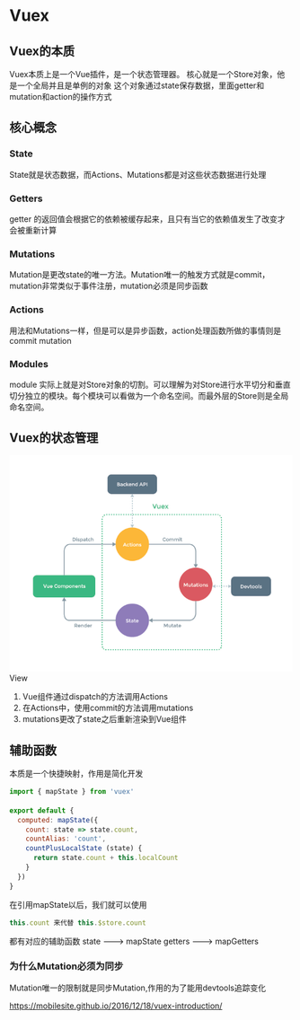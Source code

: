 # Vuex
## Vuex的本质
Vuex本质上是一个Vue插件，是一个状态管理器。
核心就是一个Store对象，他是一个全局并且是单例的对象
这个对象通过state保存数据，里面getter和mutation和action的操作方式


## 核心概念
### State
State就是状态数据，而Actions、Mutations都是对这些状态数据进行处理
### Getters
getter 的返回值会根据它的依赖被缓存起来，且只有当它的依赖值发生了改变才会被重新计算
### Mutations
Mutation是更改state的唯一方法。Mutation唯一的触发方式就是commit，mutation非常类似于事件注册，mutation必须是同步函数
### Actions
用法和Mutations一样，但是可以是异步函数，action处理函数所做的事情则是commit mutation
### Modules
module 实际上就是对Store对象的切割。可以理解为对Store进行水平切分和垂直切分独立的模块。每个模块可以看做为一个命名空间。而最外层的Store则是全局命名空间。

## Vuex的状态管理
![Vuex](../image/Vuex状态管理.png)
View

1. Vue组件通过dispatch的方法调用Actions
2. 在Actions中，使用commit的方法调用mutations
3. mutations更改了state之后重新渲染到Vue组件



## 辅助函数
本质是一个快捷映射，作用是简化开发
```  javascript
import { mapState } from 'vuex'

export default {
  computed: mapState({
    count: state => state.count,
    countAlias: 'count',
    countPlusLocalState (state) {
      return state.count + this.localCount
    }
  })
}
```
在引用mapState以后，我们就可以使用
``` javascript
this.count 来代替 this.$store.count
```

都有对应的辅助函数
state ---> mapState
getters ---> mapGetters

### 为什么Mutation必须为同步
Mutation唯一的限制就是同步Mutation,作用的为了能用devtools追踪变化


https://mobilesite.github.io/2016/12/18/vuex-introduction/